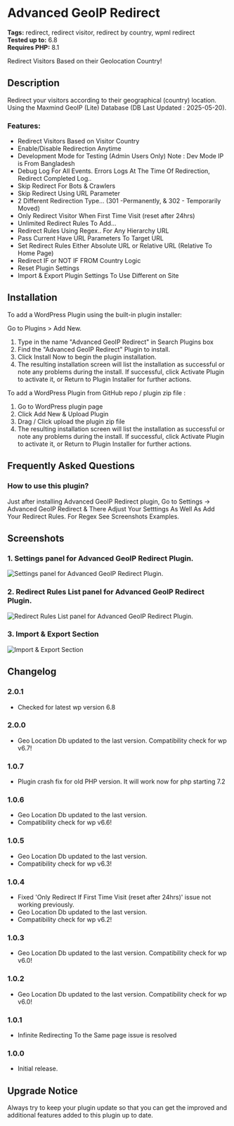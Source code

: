 # Advanced GeoIP Redirect

**Tags:** redirect, redirect visitor, redirect by country, wpml redirect \
**Tested up to:** 6.8 \
**Requires PHP:** 8.1

Redirect Visitors Based on their Geolocation Country!

## Description

Redirect your visitors according to their geographical (country) location. Using the Maxmind GeoIP (Lite) Database (DB Last Updated : 2025-05-20).

### Features:

- Redirect Visitors Based on Visitor Country
- Enable/Disable Redirection Anytime
- Development Mode for Testing (Admin Users Only) Note : Dev Mode IP is From Bangladesh
- Debug Log For All Events. Errors Logs At The Time Of Redirection, Redirect Completed Log..
- Skip Redirect For Bots & Crawlers
- Skip Redirect Using URL Parameter
- 2 Different Redirection Type... (301 -Permanently, & 302 - Temporarily Moved)
- Only Redirect Visitor When First Time Visit (reset after 24hrs)
- Unlimited Redirect Rules To Add...
- Redirect Rules Using Regex.. For Any Hierarchy URL
- Pass Current Have URL Parameters To Target URL
- Set Redirect Rules Either Absolute URL or Relative URL (Relative To Home Page)
- Redirect IF or NOT IF FROM Country Logic
- Reset Plugin Settings
- Import & Export Plugin Settings To Use Different on Site

## Installation

To add a WordPress Plugin using the built-in plugin installer:

Go to Plugins > Add New.

1. Type in the name "Advanced GeoIP Redirect" in Search Plugins box
2. Find the "Advanced GeoIP Redirect" Plugin to install.
3. Click Install Now to begin the plugin installation.
4. The resulting installation screen will list the installation as successful or note any problems during the install.
If successful, click Activate Plugin to activate it, or Return to Plugin Installer for further actions.

To add a WordPress Plugin from GitHub repo / plugin zip file :
1. Go to WordPress plugin page
2. Click Add New & Upload Plugin
3. Drag / Click upload the plugin zip file
4. The resulting installation screen will list the installation as successful or note any problems during the install.
If successful, click Activate Plugin to activate it, or Return to Plugin Installer for further actions.

## Frequently Asked Questions

### How to use this plugin?

Just after installing Advanced GeoIP Redirect plugin, Go to Settings -> Advanced GeoIP Redirect & There Adjust Your Setttings As Well As Add Your Redirect Rules. For Regex See Screenshots Examples.</a>

## Screenshots

### 1. Settings panel for Advanced GeoIP Redirect Plugin.

![Settings panel for Advanced GeoIP Redirect Plugin.](https://ps.w.org/adv-geoip-redirect/assets/screenshot-1.png)

### 2. Redirect Rules List panel for Advanced GeoIP Redirect Plugin.

![Redirect Rules List panel for Advanced GeoIP Redirect Plugin.](https://ps.w.org/adv-geoip-redirect/assets/screenshot-2.png)

### 3. Import & Export Section

![Import & Export Section](https://ps.w.org/adv-geoip-redirect/assets/screenshot-3.png)

## Changelog

### 2.0.1
- Checked for latest wp version 6.8

### 2.0.0
- Geo Location Db updated to the last version. Compatibility check for wp v6.7!

### 1.0.7
- Plugin crash fix for old PHP version. It will work now for php starting 7.2

### 1.0.6
- Geo Location Db updated to the last version.
- Compatibility check for wp v6.6!

### 1.0.5
- Geo Location Db updated to the last version.
- Compatibility check for wp v6.3!

### 1.0.4
- Fixed 'Only Redirect If First Time Visit (reset after 24hrs)' issue not working previously.
- Geo Location Db updated to the last version.
- Compatibility check for wp v6.2!

### 1.0.3
- Geo Location Db updated to the last version. Compatibility check for wp v6.0!

### 1.0.2
- Geo Location Db updated to the last version. Compatibility check for wp v6.0!

### 1.0.1
- Infinite Redirecting To the Same page issue is resolved

### 1.0.0
- Initial release.

## Upgrade Notice

Always try to keep your plugin update so that you can get the improved and additional features added to this plugin up to date.
